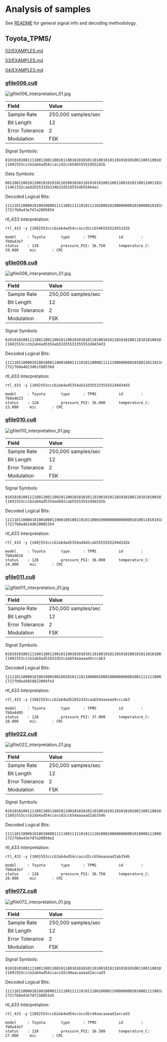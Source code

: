﻿# Analysis of samples

See [README](README.md) for general signal info and decoding methodology.

## Toyota_TPMS/

[02/EXAMPLES.md](02/EXAMPLES.md)

[03/EXAMPLES.md](03/EXAMPLES.md)

[04/EXAMPLES.md](04/EXAMPLES.md)

### [gfile006.cu8](../gfile006.cu8)

![gfile006_interpretation_01.jpg](gfile006_interpretation_01.jpg)

| Field              | Value               |
|:------             |:-----               |
| Sample Rate        | 250,000 samples/sec |
| Bit Length         | 12                  |
| Error Tolerance    | 2                   |
| Modulation         | FSK                 |

Signal Symbols:

```
0101010100111100110011001011001010101011010010101101010101001100110010101100110011010010110011001011010101001011010101010101010100101101010101010010110100101011
{160}553cccb2ab4ad54ccaccd2ccb54b55552d552d2b
```

Data Symbols:

```
00110011001011001010101011010010101101010101001100110010101100110011010010110011001011010101001011010101010101010100101101010101010010110100101011
{146}332caad2b55332b334b32d52d5554b554b4ac
```

Decoded Logical Bits:

```
111110110000101001000011111001111101011110100010100000000101000001010100
{72}fb0a43e7d7a2805054
```

rtl_433 Interpretation:

`rtl_433 -y {160}553cccb2ab4ad54ccaccd2ccb54b55552d552d2b`

```
model     : Toyota       type      : TPMS          id        : fb0a43e7
status    : 128          pressure_PSI: 36.750      temperature_C: 29.000     mic       : CRC
```

### [gfile008.cu8](../gfile008.cu8)

![gfile008_interpretation_01.jpg](gfile008_interpretation_01.jpg)

| Field              | Value               |
|:------             |:-----               |
| Sample Rate        | 250,000 samples/sec |
| Bit Length         | 12                  |
| Error Tolerance    | 2                   |
| Modulation         | FSK                 |

Signal Symbols:

```
0101010100111100110011001011001010101011010010101101010100110101010010101011001100101101001101010101001100110011010101010101010100101101010011010011010011010011
{160}553cccb2ab4ad5354ab32d35533355552d4d34d3
```

Decoded Logical Bits:

```
111110110000101001000110001000111101011000011111100000000101001101101101
{72}fb0a4623d61f80536d
```

rtl_433 Interpretation:

`rtl_433 -y {160}553cccb2ab4ad5354ab32d35533355552d4d34d3`

```
model     : Toyota       type      : TPMS          id        : fb0a4623
status    : 128          pressure_PSI: 36.000      temperature_C: 23.000     mic       : CRC
```


### [gfile010.cu8](../gfile010.cu8)

![gfile010_interpretation_01.jpg](gfile010_interpretation_01.jpg)

| Field              | Value               |
|:------             |:-----               |
| Sample Rate        | 250,000 samples/sec |
| Bit Length         | 12                  |
| Error Tolerance    | 2                   |
| Modulation         | FSK                 |

Signal Symbols:

```
0101010100111100110011001011001010101011010010101101010100110101010010101101010011010010110010101011010101010101010101010101010100101101010011010010110100101011
{160}553cccb2ab4ad5354ad4d2cab55555552d4d2d2b
```

Decoded Logical Bits:

```
111110110000101001000110001001001101011000100000000000000101001101010100
{72}fb0a4624d620005354
```

rtl_433 Interpretation:

`rtl_433 -y {160}553cccb2ab4ad5354ad4d2cab55555552d4d2d2b`

```
model     : Toyota       type      : TPMS          id        : fb0a4624
status    : 128          pressure_PSI: 36.000      temperature_C: 24.000     mic       : CRC
```



### [gfile011.cu8](../gfile011.cu8)

![gfile011_interpretation_01.jpg](gfile011_interpretation_01.jpg)

| Field              | Value               |
|:------             |:-----               |
| Sample Rate        | 250,000 samples/sec |
| Bit Length         | 12                  |
| Error Tolerance    | 2                   |
| Modulation         | FSK                 |

Signal Symbols:

```
0101010100111100110011001011001010101011010010101101010100101011010100101101001100101100101010101011010101001010101010101010101011010100110011001100101010110011
{160}553cccb2ab4ad52b52d32caab54aaaaad4cccab3
```

Decoded Logical Bits:

```
111110110000101001000100100101011101100000100010000000000100111111100011
{72}fb0a4495d822004fe3
```

rtl_433 Interpretation:

`rtl_433 -y {160}553cccb2ab4ad52b52d32caab54aaaaad4cccab3`

```
model     : Toyota       type      : TPMS          id        : fb0a4495
status    : 128          pressure_PSI: 37.000      temperature_C: 28.000     mic       : CRC
```

### [gfile022.cu8](../gfile022.cu8)

![gfile022_interpretation_01.jpg](gfile022_interpretation_01.jpg)

| Field              | Value               |
|:------             |:-----               |
| Sample Rate        | 250,000 samples/sec |
| Bit Length         | 12                  |
| Error Tolerance    | 2                   |
| Modulation         | FSK                 |

Signal Symbols:

```
0101010100111100110011001011001010101011010010101101010101001100110010101100110011010010110011001011010101001010101010101010101011010010101010110011010101001011
{160}553cccb2ab4ad54ccaccd2ccb54aaaaad2ab354b
```

Decoded Logical Bits:

```
111110110000101001000011111001111101011110100010000000000101000011100010
{72}fb0a43e7d7a20050e2
```

rtl_433 Interpretation:

`rtl_433 -y {160}553cccb2ab4ad54ccaccd2ccb54aaaaad2ab354b`

```
model     : Toyota       type      : TPMS          id        : fb0a43e7
status    : 128          pressure_PSI: 36.750      temperature_C: 28.000     mic       : CRC
```


### [gfile072.cu8](../gfile072.cu8)

![gfile072_interpretation_01.jpg](gfile072_interpretation_01.jpg)

| Field              | Value               |
|:------             |:-----               |
| Sample Rate        | 250,000 samples/sec |
| Bit Length         | 12                  |
| Error Tolerance    | 2                   |
| Modulation         | FSK                 |

Signal Symbols:

```
0101010100111100110011001011001010101011010010101101010101001100110010101100110011010010110011010100101010101100101010101010101011010010101011001100101011010011
{160}553cccb2ab4ad54ccaccd2cd4aacaaaad2accad3
```

Decoded Logical Bits:

```
111110110000101001000011111001111101011100100001100000000101000111100101
{72}fb0a43e7d7218051e5
```

rtl_433 Interpretation:

`rtl_433 -y {160}553cccb2ab4ad54ccaccd2cd4aacaaaad2accad3`

```
model     : Toyota       type      : TPMS          id        : fb0a43e7
status    : 128          pressure_PSI: 36.500      temperature_C: 27.000     mic       : CRC
```
